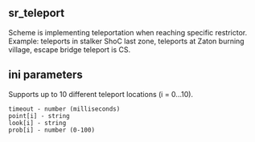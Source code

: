 ## sr_teleport

Scheme is implementing teleportation when reaching specific restrictor. <br/>
Example: teleports in stalker ShoC last zone, teleports at Zaton burning village, escape bridge teleport is CS.

## ini parameters

Supports up to 10 different teleport locations (i = 0...10).

```
timeout - number (milliseconds)
point[i] - string
look[i] - string
prob[i] - number (0-100)
```
